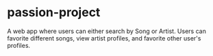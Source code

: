 # passion-project

A web app where users can either search by Song or Artist. Users can favorite different songs, view artist profiles, and favorite other user's profiles.
